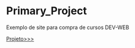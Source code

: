 # Primary_Project
 Exemplo de site para compra de cursos DEV-WEB

 [Projeto>>>](https://emersonlucirio.github.io/Blog_Dev_Web/)




